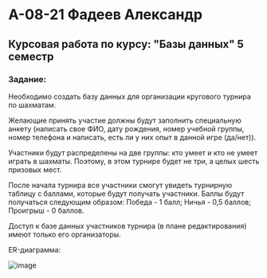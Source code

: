 <h1>А-08-21 Фадеев Александр</h1>

<h2>Курсовая работа по курсу: "Базы данных" 5 семестр</h2>

<h3>Задание:</h3>

Необходимо создать базу данных для организации кругового турнира по шахматам.

Желающие принять участие должны будут заполнить специальную анкету (написать свое ФИО,
дату рождения, номер учебной группы, номер телефона и написать, есть ли у них опыт в
данной игре (да/нет)).

Участники будут распределены на две группы: кто умеет и кто не умеет играть в шахматы. 
Поэтому, в этом турнире будет не три, а целых шесть призовых мест.

После начала турнира все участники смогут увидеть турнирную таблицу с баллами, которые будут получать участники.
Баллы будут получаться следующим образом:
Победа - 1 балл;
Ничья - 0,5 баллов;
Проигрыш - 0 баллов.

Доступ к базе данных участников турнира (в плане редактирования) имеют только его
организаторы.


ER-диаграмма:

![image](https://github.com/flower-mouth/trBD/assets/103146374/be584f5f-0b34-46d2-a918-35ede23f2ed0)
